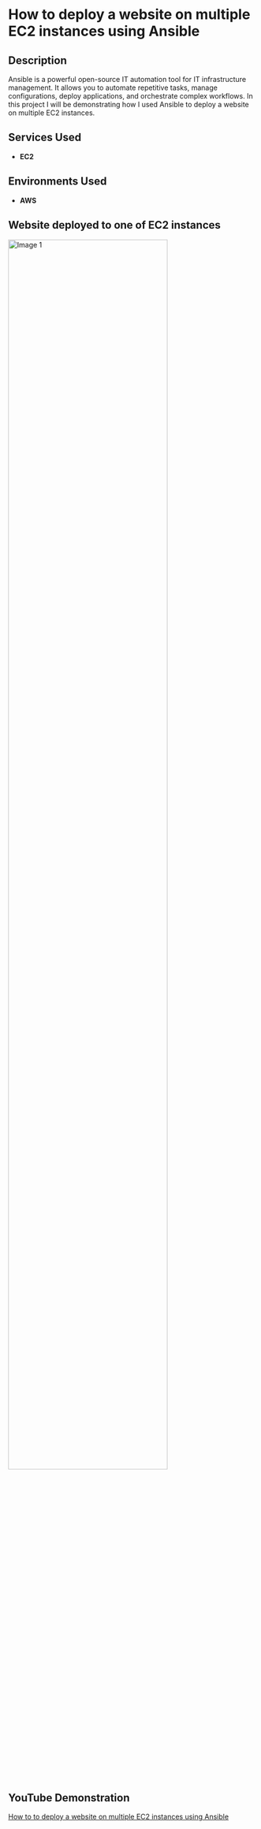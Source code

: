 <h1>How to deploy a website on multiple EC2 instances using Ansible</h1>

<h2>Description</h2>
Ansible is a powerful open-source IT automation tool for IT infrastructure management. It allows you to automate repetitive tasks, manage configurations, deploy applications, and orchestrate complex workflows. 
In this project I will be demonstrating how I used Ansible to deploy a website on multiple EC2 instances.
<br />


<h2>Services Used</h2>

- <b>EC2</b>

<h2>Environments Used </h2>

- <b>AWS</b>

<h2>Website deployed to one of EC2 instances</h2>

<img src="https://i.imgur.com/ua8EZsr.png" height="80%" width="80%" alt="Image 1"/>

<h2>YouTube Demonstration </h2>

[How to to deploy a website on multiple EC2 instances using Ansible](https://youtu.be/NTNO9jtIkWw)

</p>
